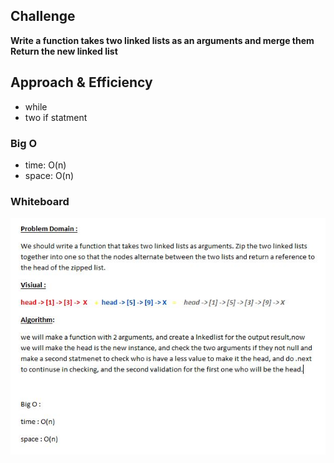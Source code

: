 

## Challenge 
**Write a function takes two linked lists as an arguments and merge them Return the new linked list**


## Approach & Efficiency
* while
* two if statment

### Big O
* time: O(n) 
* space: O(n)

### Whiteboard
![image](../../assets/merge.JPG)
